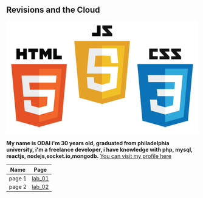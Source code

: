 ## Revisions and the Cloud

![img](assesst/logo.png)


**My name is ODAI i'm 30 years old, graduated from philadelphia university, i'm a freelance developer, i have knowledge with php, mysql, reactjs, nodejs,socket.io,mongodb.** [You can visit my profile here](https://github.com/odai1990)


| Name          |            Page       |
| ------------- | ------------- |
| page 1  | [lab_01](lab_01.md) |
| page 2  | [lab_02](lab_02.md) |

